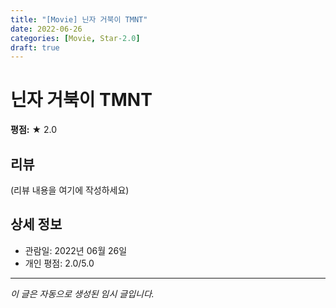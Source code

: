 ```yaml
---
title: "[Movie] 닌자 거북이 TMNT"
date: 2022-06-26
categories: [Movie, Star-2.0]
draft: true
---
```


# 닌자 거북이 TMNT

**평점:** ★ 2.0

## 리뷰

(리뷰 내용을 여기에 작성하세요)

## 상세 정보

- 관람일: 2022년 06월 26일
- 개인 평점: 2.0/5.0

---

*이 글은 자동으로 생성된 임시 글입니다.*
